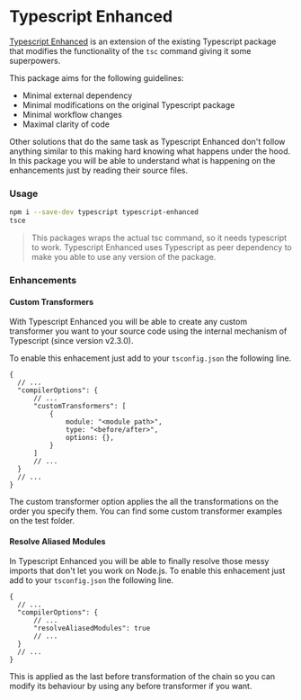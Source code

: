 Typescript Enhanced
===================

[Typescript Enhanced](https://github.com/Rzial/typescript-enhanced) is an
extension of the existing Typescript package that modifies the functionality of
the `tsc` command giving it some superpowers.

This package aims for the following guidelines:
* Minimal external dependency
* Minimal modifications on the original Typescript package
* Minimal workflow changes 
* Maximal clarity of code

Other solutions that do the same task as Typescript Enhanced don't follow
anything similar to this making hard knowing what happens under the hood. In
this package you will be able to understand what is happening on the
enhancements just by reading their source files.

### Usage
```bash
npm i --save-dev typescript typescript-enhanced
tsce
```

> This packages wraps the actual tsc command, so it needs typescript to work.
> Typescript Enhanced uses Typescript as peer dependency to make you able to
> use any version of the package.

### Enhancements
#### Custom Transformers
With Typescript Enhanced you will be able to create any custom transformer you
want to your source code using the internal mechanism of Typescript (since
version v2.3.0).

To enable this enhacement just add to your `tsconfig.json` the following line.
```json5
{
  // ...
  "compilerOptions": {
      // ...
      "customTransformers": [
          {
              module: "<module path>",
              type: "<before/after>",
              options: {},
          }
      ]
      // ...
  }
  // ...
}
```

The custom transformer option applies the all the transformations on the order
you specify them. You can find some custom transformer examples on the
test folder.

#### Resolve Aliased Modules
In Typescript Enhanced you will be able to finally resolve those messy imports 
that don't let you work on Node.js.
To enable this enhacement just add to your `tsconfig.json` the following line.
```json5
{
  // ...
  "compilerOptions": {
      // ...
      "resolveAliasedModules": true
      // ...
  }
  // ...
}
```

This is applied as the last before transformation of the chain so you can
modify its behaviour by using any before transformer if you want.
